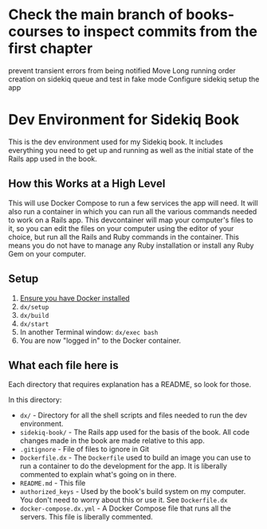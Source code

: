 # Check the main branch of books-courses to inspect commits from the first chapter

prevent transient errors from being notified
Move Long running order creation on sidekiq queue and test in fake mode
Configure sidekiq
setup the app

# Dev Environment for Sidekiq Book

This is the dev environment used for my Sidekiq book.  It includes everything you need to get up and running as
well as the initial state of the Rails app used in the book.

## How this Works at a High Level

This will use Docker Compose to run a few services the app will need. It will also run a container in which you can run all the various
commands needed to work on a Rails app.  This devcontainer will map your computer's files to it, so you can edit the files on your
computer using the editor of your choice, but run all the Rails and Ruby commands in the container. This means you do not have to
manage any Ruby installation or install any Ruby Gem on your computer.

## Setup

1. [Ensure you have Docker installed](https://docs.docker.com/get-docker/)
1. `dx/setup`
1. `dx/build`
1. `dx/start`
1. In another Terminal window: `dx/exec bash`
1. You are now "logged in" to the Docker container.

## What each file here is

Each directory that requires explanation has a README, so look for those.

In this directory:

* `dx/` - Directory for all the shell scripts and files needed to run the dev environment.
* `sidekiq-book/` - The Rails app used for the basis of the book.  All code changes made in the book are made relative to this app.
* `.gitignore` - File of files to ignore in Git
* `Dockerfile.dx` - The `Dockerfile` used to build an image you can use to run a container to do the development for the app. It is
liberally commented to explain what's going on in there.
* `README.md` - This file
* `authorized_keys` - Used by the book's build system on my computer. You don't need to worry about this or use it. See `Dockerfile.dx`
* `docker-compose.dx.yml` - A Docker Compose file that runs all the servers.  This file is liberally commented.
